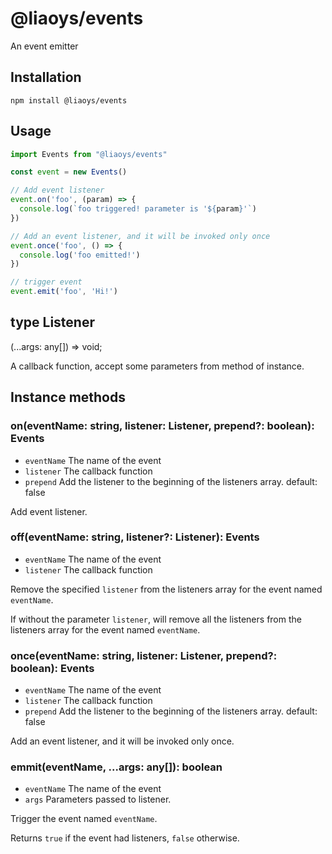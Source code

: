 # @liaoys/events

An event emitter

## Installation
```
npm install @liaoys/events
```
## Usage

```javascript
import Events from "@liaoys/events"

const event = new Events()

// Add event listener
event.on('foo', (param) => {
  console.log(`foo triggered! parameter is '${param}'`)
})

// Add an event listener, and it will be invoked only once
event.once('foo', () => {
  console.log('foo emitted!')
})

// trigger event
event.emit('foo', 'Hi!')
```

## type Listener

(...args: any[]) => void;

A callback function, accept some parameters from method of instance.

## Instance methods

### on(eventName: string, listener: Listener, prepend?: boolean): Events
- `eventName`  The name of the event
- `listener`  The callback function
- `prepend`  Add the listener to the beginning of the listeners array. default: false

Add event listener.

### off(eventName: string, listener?: Listener): Events
- `eventName`  The name of the event
- `listener`  The callback function

Remove the specified `listener` from the listeners array for the event named `eventName`.

If without the parameter `listener`, will remove all the listeners from the listeners array for the event named `eventName`.

### once(eventName: string, listener: Listener, prepend?: boolean): Events
- `eventName`  The name of the event
- `listener`  The callback function
- `prepend`  Add the listener to the beginning of the listeners array. default: false

Add an event listener, and it will be invoked only once.

### emmit(eventName, ...args: any[]): boolean
- `eventName`  The name of the event
- `args` Parameters passed to listener.

Trigger the event named `eventName`.

Returns `true` if the event had listeners, `false` otherwise.

